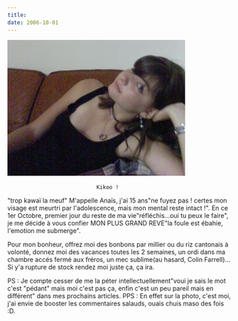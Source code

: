 ```yaml
---
title: 
date: 2006-10-01
---
```


![une image](./img/589861751_small.jpg)


                                Kikoo !
"trop kawaï la meuf"
M'appelle Anaïs, j'ai 15 ans"ne fuyez pas ! certes mon visage est meurtri par l'adolescence, mais mon mental reste intact !".
En ce 1er Octobre, premier jour du reste de ma vie"réfléchis...oui tu peux le faire", je me décide à vous confier MON PLUS GRAND REVE"la foule est ébahie, l'emotion me submerge".

Pour mon bonheur, offrez moi des bonbons par millier ou du riz cantonais à volonté, donnez moi des vacances toutes les 2 semaines, un ordi dans ma chambre accés fermé aux fréros, un mec sublime(au hasard, Colin Farrell)... 
Si y'a rupture de stock rendez moi juste ça, ça ira.

PS : Je compte cesser de me la péter intellectuellement"voui je sais le mot c'est "pédant" mais moi c'est pas ça, enfin c'est un peu pareil mais en différent" dans mes prochains articles. 
PPS : En effet sur la photo, c'est moi, j'ai envie de booster les commentaires salauds, ouais chuis maso des fois :D.
            
